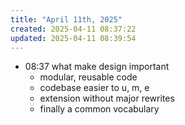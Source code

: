 ```yaml
---
title: "April 11th, 2025"
created: 2025-04-11 08:37:22
updated: 2025-04-11 08:39:54
---
```

  * 08:37 what make design important
    * modular, reusable code
    * codebase easier to u, m, e
    * extension without major rewrites
    * finally a common vocabulary
